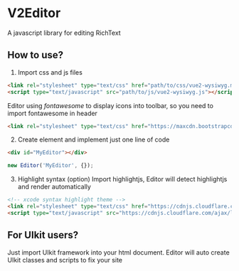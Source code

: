 # V2Editor
A javascript library for editing RichText

## How to use?

1. Import css and js files

```html
<link rel="stylesheet" type="text/css" href="path/to/css/vue2-wysiwyg.min.css">
<script type="text/javascript" src="path/to/js/vue2-wysiwyg.js"></script>
```

Editor using *fontawesome* to display icons into toolbar, so you need to import fontawesome in header

```html
<link rel="stylesheet" type="text/css" href="https://maxcdn.bootstrapcdn.com/font-awesome/4.7.0/css/font-awesome.min.css">
```

2. Create element and implement just one line of code

```html
<div id="MyEditor"></div>
```

```javascript
new Editor('MyEditor', {});
```

3. Highlight syntax (option)
Import highlightjs, Editor will detect highlightjs and render automatically

```html
<!-- xcode syntax highlight theme -->
<link rel="stylesheet" type="text/css" href="https://cdnjs.cloudflare.com/ajax/libs/uikit/3.0.0-beta.21/css/uikit.min.css">
<script type="text/javascript" src="https://cdnjs.cloudflare.com/ajax/libs/highlight.js/9.11.0/highlight.min.js"></script>
```


## For UIkit users?
Just import UIkit framework into your html document. Editor will auto create UIkit classes and scripts to fix your site
